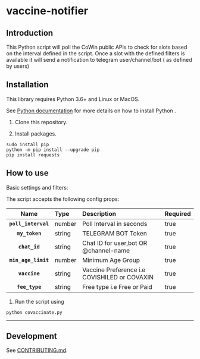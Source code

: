 # vaccine-notifier

## Introduction

This Python script will poll the CoWin public APIs to check for slots based on the interval defined in the script. Once a slot with the defined filters is available it will send a notification to telegram user/channel/bot ( as defined by users)

## Installation

This library requires Python 3.6+ and Linux or MacOS.

See [Python documentation](https://www.python.org/downloads/) for more details on how to install Python .

1. Clone this repository.

1. Install packages.

```shell
sudo install pip
python -m pip install --upgrade pip
pip install requests
```

## How to use

Basic settings and filters:


The script accepts the following config props:

|Name|Type|Description|Required
|:--:|:-----|:-----|:-----|
|**`poll_interval`**|number|Poll Interval in seconds|true
|**`my_token`**|string|TELEGRAM BOT Token|true
|**`chat_id`**|string|Chat ID for user,bot OR @channel-name|true
|**`min_age_limit`**|number|Minimum Age Group|true
|**`vaccine`**|string|Vaccine Preference i.e COVISHILED or COVAXIN|true
|**`fee_type`**|string|Free type i.e Free or Paid|true

1. Run the script using 

```shell
python covaccinate.py
```
----

## Development

See [CONTRIBUTING.md](/CONTRIBUTING.md).
